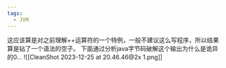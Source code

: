```yaml
---
tags:
  - JVM
---
```

这应该算是对之前理解++运算符的一个特例，一般不建议这么写程序，所以结果算是钻了一个语法的空子。
下面通过分析java字节码破解这个输出为什么是诡异的0...
![[CleanShot 2023-12-25 at 20.46.46@2x 1.png]]